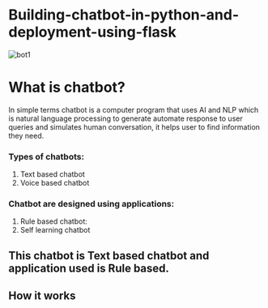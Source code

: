 # Building-chatbot-in-python-and-deployment-using-flask
![bot1](https://user-images.githubusercontent.com/59364329/137593834-1fe7d941-8e26-4d06-abae-80a2ebf1365d.jpg)

# What is chatbot?
In simple terms chatbot is a computer program that uses AI and NLP which is natural language processing to generate automate response to user queries and simulates human conversation, it helps user to find information they need.

### Types of chatbots:
1. Text based chatbot
2. Voice based chatbot

### Chatbot are designed using applications:
1. Rule based chatbot:
2. Self learning chatbot

## This chatbot is Text based chatbot and application used is Rule based.

## How it works




